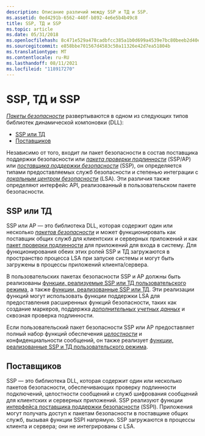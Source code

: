 ```yaml
---
description: Описание различий между SSP и ТД и SSP.
ms.assetid: 0ed4291b-6562-440f-b892-4e6e5b4b49c8
title: SSP, ТД и SSP
ms.topic: article
ms.date: 05/31/2018
ms.openlocfilehash: 8c471e529a478cadbfcc385a1b0d699a4539e7bc80beeb2d40e01e2f7e9f428d
ms.sourcegitcommit: e858bbe701567d4583c50a11326e42d7ea51804b
ms.translationtype: MT
ms.contentlocale: ru-RU
ms.lasthandoff: 08/11/2021
ms.locfileid: "118917270"
---
```

# <a name="sspaps-vs-ssps"></a>SSP, ТД и SSP

[*Пакеты безопасности*](../secgloss/s-gly.md) развертываются в одном из следующих типов библиотек динамической компоновки (DLL):

-   [SSP или ТД](#sspaps-vs-ssps)
-   [Поставщиков](#sspaps-vs-ssps)

Независимо от того, входит ли пакет безопасности в состав поставщика поддержки безопасности или [*пакета проверки подлинности*](../secgloss/a-gly.md) (SSP/AP) или [*поставщика поддержки безопасности*](../secgloss/s-gly.md) (SSP), он определяется типами предоставляемых служб безопасности и степенью интеграции с [*локальным центром безопасности*](../secgloss/l-gly.md) (LSA). Эти различия также определяют интерфейс API, реализованный в пользовательском пакете безопасности.

## <a name="sspaps"></a>SSP или ТД

SSP или AP — это библиотека DLL, которая содержит один или несколько [*пакетов безопасности*](../secgloss/s-gly.md) и может функционировать как поставщик общих служб для клиентских и серверных приложений и как [пакет проверки подлинности](authentication-packages.md) для приложений для входа в систему. Для функционирования обеих этих ролей SSP и ТД загружаются в пространство процесса LSA при запуске системы и могут быть загружены в процессы приложений клиента/сервера.

В пользовательских пакетах безопасности SSP и AP должны быть реализованы [функции, реализуемые SSP или ТД пользовательского режима](authentication-functions.md), а также [функции, реализованные SSP или ТД](authentication-functions.md). Эти реализации функций могут использовать функции поддержки LSA для предоставления расширенных функций безопасности, таких как создание маркеров, поддержка [*дополнительных учетных данных*](../secgloss/s-gly.md) и сквозная проверка подлинности.

Если пользовательский пакет безопасности SSP или AP предоставляет полный набор функций обеспечения [*целостности*](../secgloss/i-gly.md) и конфиденциальности сообщений, он также реализует [функции, реализованные SSP и ТД пользовательского режима](authentication-functions.md).

## <a name="ssps"></a>Поставщиков

SSP — это библиотека DLL, которая содержит один или несколько пакетов безопасности, обеспечивающих проверку подлинности подключений, целостности сообщений и служб шифрования сообщений для клиентских и серверных приложений. SSP реализуют функции [интерфейса поставщика поддержки безопасности](sspi.md) (SSPI). Приложения могут получать доступ к пакетам безопасности в поставщике общих служб, вызывая функции SSPI напрямую. SSP загружаются в процессы клиента и сервера; они не интегрированы с LSA.

 

 
